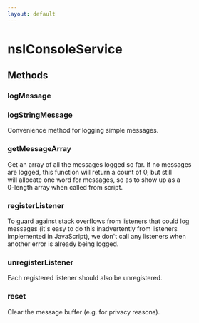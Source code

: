 ```yaml
---
layout: default
---
```


# nsIConsoleService #

## Methods ##

### logMessage ###

### logStringMessage ###
  
Convenience method for logging simple messages.  
  

### getMessageArray ###
  
Get an array of all the messages logged so far.  If no messages  
are logged, this function will return a count of 0, but still  
will allocate one word for messages, so as to show up as a  
0-length array when called from script.  
  

### registerListener ###
  
To guard against stack overflows from listeners that could log  
messages (it's easy to do this inadvertently from listeners  
implemented in JavaScript), we don't call any listeners when  
another error is already being logged.  
  

### unregisterListener ###
  
Each registered listener should also be unregistered.  
  

### reset ###
  
Clear the message buffer (e.g. for privacy reasons).  
  
